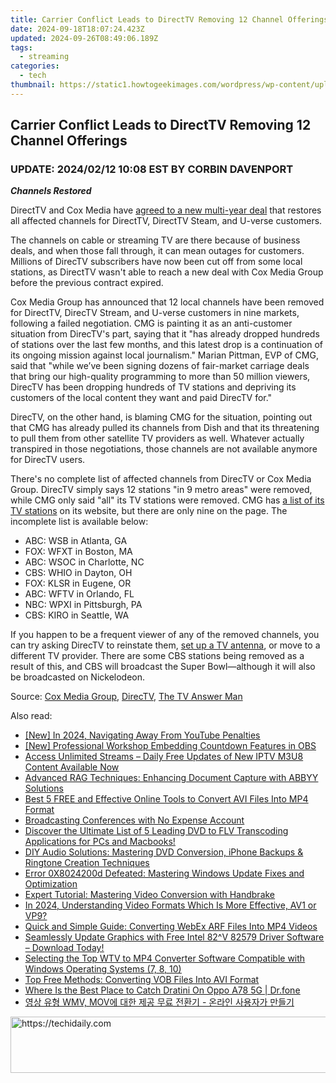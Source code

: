 ```yaml
---
title: Carrier Conflict Leads to DirectTV Removing 12 Channel Offerings
date: 2024-09-18T18:07:24.423Z
updated: 2024-09-26T08:49:06.189Z
tags:
  - streaming
categories:
  - tech
thumbnail: https://static1.howtogeekimages.com/wordpress/wp-content/uploads/2023/12/directv.jpg
---
```


## Carrier Conflict Leads to DirectTV Removing 12 Channel Offerings

###  UPDATE: 2024/02/12 10:08 EST BY CORBIN DAVENPORT

**_Channels Restored_** 

 DirectTV and Cox Media have [agreed to a new multi-year deal](https://www.directv.com/insider/cox-agreement/) that restores all affected channels for DirectTV, DirectTV Steam, and U-verse customers.

 The channels on cable or streaming TV are there because of business deals, and when those fall through, it can mean outages for customers. Millions of DirecTV subscribers have now been cut off from some local stations, as DirectTV wasn't able to reach a new deal with Cox Media Group before the previous contract expired.

 Cox Media Group has announced that 12 local channels have been removed for DirectTV, DirecTV Stream, and U-verse customers in nine markets, following a failed negotiation. CMG is painting it as an anti-customer situation from DirecTV's part, saying that it "has already dropped hundreds of stations over the last few months, and this latest drop is a continuation of its ongoing mission against local journalism." Marian Pittman, EVP of CMG, said that "while we’ve been signing dozens of fair-market carriage deals that bring our high-quality programming to more than 50 million viewers, DirecTV has been dropping hundreds of TV stations and depriving its customers of the local content they want and paid DirecTV for."

 DirecTV, on the other hand, is blaming CMG for the situation, pointing out that CMG has already pulled its channels from Dish and that its threatening to pull them from other satellite TV providers as well. Whatever actually transpired in those negotiations, those channels are not available anymore for DirecTV users.

 There's no complete list of affected channels from DirecTV or Cox Media Group. DirecTV simply says 12 stations "in 9 metro areas" were removed, while CMG only said "all" its TV stations were removed. CMG has [a list of its TV stations](https://www.cmg.com/brands/) on its website, but there are only nine on the page. The incomplete list is available below:

* ABC: WSB in Atlanta, GA
* FOX: WFXT in Boston, MA
* ABC: WSOC in Charlotte, NC
* CBS: WHIO in Dayton, OH
* FOX: KLSR in Eugene, OR
* ABC: WFTV in Orlando, FL
* NBC: WPXI in Pittsburgh, PA
* CBS: KIRO in Seattle, WA

 If you happen to be a frequent viewer of any of the removed channels, you can try asking DirecTV to reinstate them, [set up a TV antenna](https://sound-issues.techidaily.com/how-to-fix-a-non-functioning-steelseries-arctis-pro-microphone-complete-solution/), or move to a different TV provider. There are some CBS stations being removed as a result of this, and CBS will broadcast the Super Bowl—although it will also be broadcasted on Nickelodeon.

 Source: [Cox Media Group](https://www.globenewswire.com/news-release/2024/02/03/2823101/0/en/DIRECTV-Once-Again-Drops-Local-TV-Stations-Cutting-Off-Access-to-Cox-Media-Group-Stations-for-Millions-of-Consumers.html), [DirecTV](https://www.directv.com/insider/cox-media-dispute/), [The TV Answer Man](https://tvanswerman.com/2024/02/03/directv-loses-cox-media-stations-in-carriage-fight/)

<ins class="adsbygoogle"
     style="display:block"
     data-ad-format="autorelaxed"
     data-ad-client="ca-pub-7571918770474297"
     data-ad-slot="1223367746"></ins>

<ins class="adsbygoogle"
     style="display:block"
     data-ad-client="ca-pub-7571918770474297"
     data-ad-slot="8358498916"
     data-ad-format="auto"
     data-full-width-responsive="true"></ins>

<span class="atpl-alsoreadstyle">Also read:</span>
<div><ul>
<li><a href="https://youtube-blog.techidaily.com/n-2024-navigating-away-from-youtube-penalties/"><u>[New] In 2024, Navigating Away From YouTube Penalties</u></a></li>
<li><a href="https://digital-screen-recording.techidaily.com/new-professional-workshop-embedding-countdown-features-in-obs/"><u>[New] Professional Workshop Embedding Countdown Features in OBS</u></a></li>
<li><a href="https://media-tips.techidaily.com/access-unlimited-streams-daily-free-updates-of-new-iptv-m3u8-content-available-now/"><u>Access Unlimited Streams – Daily Free Updates of New IPTV M3U8 Content Available Now</u></a></li>
<li><a href="https://solve-marvelous.techidaily.com/advanced-rag-techniques-enhancing-document-capture-with-abbyy-solutions/"><u>Advanced RAG Techniques: Enhancing Document Capture with ABBYY Solutions</u></a></li>
<li><a href="https://media-tips.techidaily.com/best-5-free-and-effective-online-tools-to-convert-avi-files-into-mp4-format/"><u>Best 5 FREE and Effective Online Tools to Convert AVI Files Into MP4 Format</u></a></li>
<li><a href="https://digital-screen-recording.techidaily.com/broadcasting-conferences-with-no-expense-account/"><u>Broadcasting Conferences with No Expense Account</u></a></li>
<li><a href="https://media-tips.techidaily.com/1723620230229-discover-the-ultimate-list-of-5-leading-dvd-to-flv-transcoding-applications-for-pcs-and-macbooks/"><u>Discover the Ultimate List of 5 Leading DVD to FLV Transcoding Applications for PCs and Macbooks!</u></a></li>
<li><a href="https://media-tips.techidaily.com/diy-audio-solutions-mastering-dvd-conversion-iphone-backups-and-ringtone-creation-techniques/"><u>DIY Audio Solutions: Mastering DVD Conversion, iPhone Backups & Ringtone Creation Techniques</u></a></li>
<li><a href="https://common-error.techidaily.com/error-0x8024200d-defeated-mastering-windows-update-fixes-and-optimization/"><u>Error 0X8024200d Defeated: Mastering Windows Update Fixes and Optimization</u></a></li>
<li><a href="https://media-tips.techidaily.com/expert-tutorial-mastering-video-conversion-with-handbrake/"><u>Expert Tutorial: Mastering Video Conversion with Handbrake</u></a></li>
<li><a href="https://some-guidance.techidaily.com/in-2024-understanding-video-formats-which-is-more-effective-av1-or-vp9/"><u>In 2024, Understanding Video Formats Which Is More Effective, AV1 or VP9?</u></a></li>
<li><a href="https://media-tips.techidaily.com/quick-and-simple-guide-converting-webex-arf-files-into-mp4-videos/"><u>Quick and Simple Guide: Converting WebEx ARF Files Into MP4 Videos</u></a></li>
<li><a href="https://driver-download.techidaily.com/seamlessly-update-graphics-with-free-intel-82v-82579-driver-software-download-today/"><u>Seamlessly Update Graphics with Free Intel 82^V 82579 Driver Software – Download Today!</u></a></li>
<li><a href="https://media-tips.techidaily.com/selecting-the-top-wtv-to-mp4-converter-software-compatible-with-windows-operating-systems-7-8-10/"><u>Selecting the Top WTV to MP4 Converter Software Compatible with Windows Operating Systems (7, 8, 10)</u></a></li>
<li><a href="https://media-tips.techidaily.com/top-free-methods-converting-vob-files-into-avi-format/"><u>Top Free Methods: Converting VOB Files Into AVI Format</u></a></li>
<li><a href="https://android-pokemon-go.techidaily.com/where-is-the-best-place-to-catch-dratini-on-oppo-a78-5g-drfone-by-drfone-virtual-android/"><u>Where Is the Best Place to Catch Dratini On Oppo A78 5G | Dr.fone</u></a></li>
<li><a href="https://solve-howtos.techidaily.com/wmv-mov/"><u>영상 유형 WMV, MOV에 대한 제공 무료 전환기 - 온라인 사용자가 만들기</u></a></li>
</ul></div>

<!-- affiliate ads begin -->
<a href="https://unicoeye.pxf.io/c/5597632/2134224/18498" target="_top" id="2134224">
  <img src="//a.impactradius-go.com/display-ad/18498-2134224" border="0" alt="https://techidaily.com" width="728" height="90"/>
</a>
<img height="0" width="0" src="https://unicoeye.pxf.io/i/5597632/2134224/18498" style="position:absolute;visibility:hidden;" border="0" />
<!-- affiliate ads end -->

